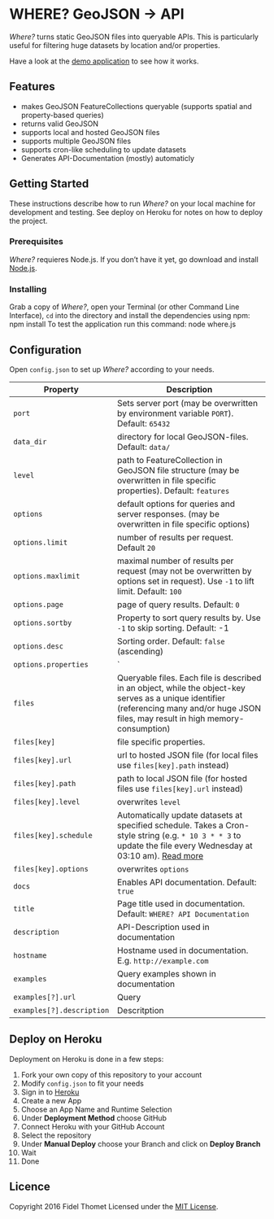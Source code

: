 # WHERE? GeoJSON -> API

*Where?* turns static GeoJSON files into queryable APIs. This is particularly useful for filtering huge datasets by location and/or properties.

Have a look at the [demo application](http://where.ft0.ch/) to see how it works.

## Features
- makes GeoJSON FeatureCollections queryable (supports spatial and property-based queries)
- returns valid GeoJSON
- supports local and hosted GeoJSON files
- supports multiple GeoJSON files
- supports cron-like scheduling to update datasets
- Generates API-Documentation (mostly) automaticly

## Getting Started
These instructions describe how to run *Where?* on your local machine for development and testing. See deploy on Heroku for notes on how to deploy the project.

### Prerequisites
*Where?* requieres Node.js. If you don’t have it yet, go download and install [Node.js](https://nodejs.org/en/download/).

### Installing
Grab a copy of *Where?*, open your Terminal (or other Command Line Interface), `cd` into the directory and install the dependencies using npm:
	npm install
To test the application run this command:
	node where.js

## Configuration
Open `config.json` to set up *Where?* according to your needs.

| Property | Description |
| --- | --- |
| `port` | Sets server port (may be overwritten by environment variable `PORT`). Default: `65432` |
| `data_dir` | directory for local GeoJSON-files. Default: `data/` |
| `level` | path to FeatureCollection in GeoJSON file structure (may be overwritten in file specific properties). Default: `features` |
| `options` | default options for queries and server responses. (may be overwritten in file specific options) |
| `options.limit` | number of results per request. Default `20` |
| `options.maxlimit` | maximal number of results per request (may not be overwritten by options set in request). Use `-1` to lift limit. Default: `100` |
| `options.page` | page of query results. Default: `0`|
| `options.sortby` | Property to sort query results by. Use `-1` to skip sorting. Default: -1 |
| `options.desc` | Sorting order. Default: `false` (ascending) |
| `options.properties` | `|`-seperated list of feature-properties to return. Use `-1` to return all properties. Default: `-1` |
| `files` | Queryable files. Each file is described in an object, while the object-key serves as a unique identifier (referencing many and/or huge JSON files, may result in high memory-consumption) |
| `files[key]` | file specific properties. |
| `files[key].url` | url to hosted JSON file (for local files use `files[key].path` instead) |
| `files[key].path` | path to local JSON file (for hosted files use `files[key].url` instead) |
| `files[key].level` | overwrites `level` |
| `files[key].schedule` | Automatically update datasets at specified schedule. Takes a Cron-style string (e.g. `* 10 3 * * 3` to update the file every Wednesday at 03:10 am). [Read more](https://github.com/node-schedule/node-schedule#cron-style-scheduling) |
| `files[key].options` | overwrites `options` |
| `docs` | Enables API documentation. Default: `true` |
| `title` | Page title used in documentation. Default: `WHERE? API Documentation` |
| `description` | API-Description used in documentation |
| `hostname` | Hostname used in documentation. E.g. `http://example.com` |
| `examples` | Query examples shown in documentation |
| `examples[?].url` | Query |
| `examples[?].description` | Descritption |

## Deploy on Heroku
Deployment on Heroku is done in a few steps:
1. Fork your own copy of this repository to your account
2. Modify `config.json` to fit your needs
3. Sign in to [Heroku](https://www.heroku.com)
4. Create a new App
5. Choose an App Name and Runtime Selection
6. Under **Deployment Method** choose GitHub
7. Connect Heroku with your GitHub Account
8. Select the repository
9. Under **Manual Deploy** choose your Branch and click on **Deploy Branch**
10. Wait
11. Done

## Licence
Copyright 2016 Fidel Thomet
Licensed under the [MIT License](http://opensource.org/licenses/MIT).